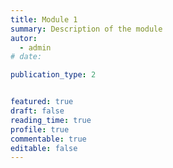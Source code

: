 ```yaml
---
title: Module 1
summary: Description of the module
autor:
  - admin
# date:

publication_type: 2


featured: true
draft: false
reading_time: true
profile: true
commentable: true
editable: false
--- 
```

